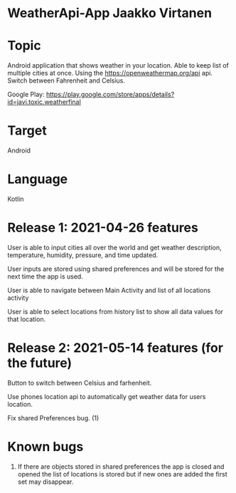 # WeatherApi-App    Jaakko Virtanen

# Topic
Android application that shows weather in your location. Able to keep list of multiple cities at once. Using the https://openweathermap.org/api api. Switch between Fahrenheit and Celsius. 

Google Play: https://play.google.com/store/apps/details?id=javi.toxic.weatherfinal

# Target
Android

# Language
Kotlin

# Release 1: 2021-04-26 features
User is able to input cities all over the world and get weather description, temperature, humidity, pressure, and time updated.

User inputs are stored using shared preferences and will be stored for the next time the app is used. 

User is able to navigate between Main Activity and list of all locations activity

User is able to select locations from history list to show all data values for that location.

# Release 2: 2021-05-14 features (for the future)
Button to switch between Celsius and farhenheit.

Use phones location api to automatically get weather data for users location.

Fix shared Preferences bug. (1)

# Known bugs
1. If there are objects stored in shared preferences the app is closed and opened the list of locations is stored but if new ones are added the first set may disappear.
